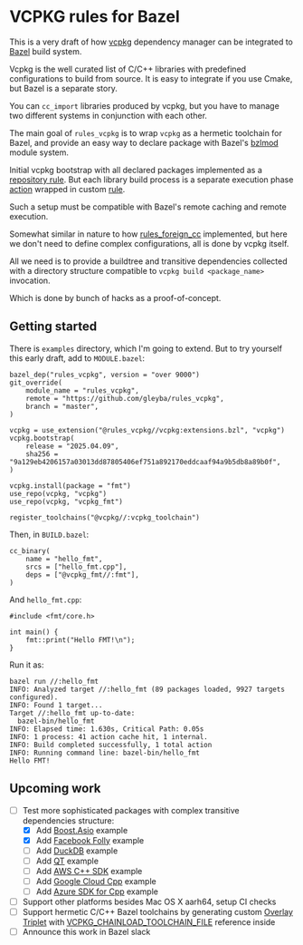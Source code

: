 # VCPKG rules for Bazel

This is a very draft of how [vcpkg](https://vcpkg.io/en/) dependency manager can be integrated to [Bazel](https://bazel.build/) build system.

Vcpkg is the well curated list of C/C++ libraries with predefined configurations to build from source.
It is easy to integrate if you use Cmake, but Bazel is a separate story.

You can `cc_import` libraries produced by vcpkg, but you have to manage two different systems in conjunction with each other.

The main goal of `rules_vcpkg` is to wrap `vcpkg` as a hermetic toolchain for Bazel, and provide an easy way to declare package with Bazel's [bzlmod](https://bazel.build/external/overview) module system.

Initial vcpkg bootstrap with all declared packages implemented as a [repository rule](https://bazel.build/external/repo). But each library build process is a separate execution phase [action](https://bazel.build/extending/rules#actions) wrapped in custom [rule](https://bazel.build/extending/rules). 

Such a setup must be compatible with Bazel's remote caching and remote execution.

Somewhat similar in nature to how [rules_foreign_cc](https://github.com/bazel-contrib/rules_foreign_cc) implemented, but here we don't need to define complex configurations, all is done by vcpkg itself. 

All we need is to provide a buildtree and transitive dependencies collected with a directory structure compatible to `vcpkg build <package_name>` invocation. 

Which is done by bunch of hacks as a proof-of-concept.

## Getting started

There is `examples` directory, which I'm going to extend.
But to try yourself this early draft, add to `MODULE.bazel`:

```
bazel_dep("rules_vcpkg", version = "over 9000")
git_override(
    module_name = "rules_vcpkg", 
    remote = "https://github.com/gleyba/rules_vcpkg",
    branch = "master",
)

vcpkg = use_extension("@rules_vcpkg//vcpkg:extensions.bzl", "vcpkg")
vcpkg.bootstrap(
    release = "2025.04.09",
    sha256 = "9a129eb4206157a03013dd87805406ef751a892170eddcaaf94a9b5db8a89b0f",
)

vcpkg.install(package = "fmt")
use_repo(vcpkg, "vcpkg")
use_repo(vcpkg, "vcpkg_fmt")

register_toolchains("@vcpkg//:vcpkg_toolchain")
```

Then, in `BUILD.bazel`:

```
cc_binary(
    name = "hello_fmt",
    srcs = ["hello_fmt.cpp"],
    deps = ["@vcpkg_fmt//:fmt"],
)
```

And `hello_fmt.cpp`:

```
#include <fmt/core.h>

int main() {
    fmt::print("Hello FMT!\n");
}
```

Run it as:

```
bazel run //:hello_fmt
INFO: Analyzed target //:hello_fmt (89 packages loaded, 9927 targets configured).
INFO: Found 1 target...
Target //:hello_fmt up-to-date:
  bazel-bin/hello_fmt
INFO: Elapsed time: 1.630s, Critical Path: 0.05s
INFO: 1 process: 41 action cache hit, 1 internal.
INFO: Build completed successfully, 1 total action
INFO: Running command line: bazel-bin/hello_fmt
Hello FMT!
```

## Upcoming work

- [ ] Test more sophisticated packages with complex transitive dependencies structure:
    - [x] Add [Boost.Asio](https://www.boost.org/doc/libs/latest/doc/html/boost_asio.html) example
    - [x] Add [Facebook Folly](https://github.com/facebook/folly) example
    - [ ] Add [DuckDB](https://duckdb.org) example
    - [ ] Add [QT](https://www.qt.io/) example
    - [ ] Add [AWS C++ SDK](https://github.com/aws/aws-sdk-cpp) example
    - [ ] Add [Google Cloud Cpp](https://github.com/googleapis/google-cloud-cpp) example
    - [ ] Add [Azure SDK for Cpp](https://github.com/Azure/azure-sdk-for-cpp/tree/main) example
- [ ] Support other platforms besides Mac OS X aarh64, setup CI checks
- [ ] Support hermetic C/C++ Bazel toolchains by generating custom [Overlay Triplet](https://learn.microsoft.com/en-us/vcpkg/users/examples/overlay-triplets-linux-dynamic) with [VCPKG_CHAINLOAD_TOOLCHAIN_FILE](https://learn.microsoft.com/en-us/vcpkg/users/triplets#vcpkg_chainload_toolchain_file) reference inside
- [ ] Announce this work in Bazel slack
